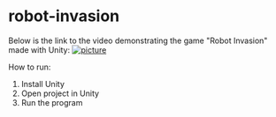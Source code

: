 # robot-invasion

Below is the link to the video demonstrating the game "Robot Invasion" made with Unity:
[![picture](readme-img/1.png)]("https://www.youtube.com/watch?v=nXmz0YDoTuI")

How to run:
1. Install Unity
2. Open project in Unity
3. Run the program

